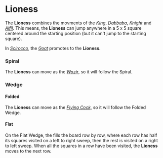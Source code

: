 # Lioness

The **Lioness** combines the movments of the [*King*](king.html),
[*Dabbaba*](dabbaba.html), [*Knight*](knight.html) and [*Alfil*](alfil.html).
This means, the **Lioness** can jump anywhere in a 5 x 5 square centered
around the starting position (but it can't jump to the starting square).

In [*Scirocco*](#chess-v:rules/scirocco), the [*Goat*](goat.html)
promotes to the **Lioness**.

### Spiral

The **Lioness** can move as the [*Wazir*](wazir.html), so it will
follow the Spiral.

### Wedge

#### Folded

The **Lioness** can move as the [*Flying Cock*](flying_cock.html),
so it will follow the Folded Wedge.

#### Flat

On the Flat Wedge, the fills the board row by row, where each row
has half its squares visited on a left to right sweep, then the
rest is visited on a right to left sweep. When all the squares
in a row have been visited, the **Lioness** moves to the next row.
